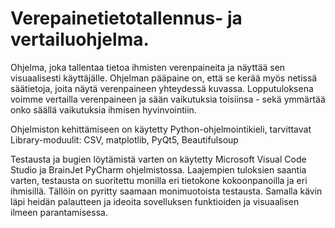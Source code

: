 # Verepainetietotallennus- ja vertailuohjelma.
Ohjelma, joka tallentaa tietoa ihmisten verenpaineita ja näyttää sen visuaalisesti käyttäjälle.
Ohjelman pääpaine on, että se kerää myös netissä säätietoja, joita näytä verenpaineen yhteydessä kuvassa. 
Lopputuloksena voimme vertailla verenpaineen ja sään vaikutuksia toisiinsa - sekä ymmärtää onko säällä vaikutuksia ihmisen hyvinvointiin. 

Ohjelmiston kehittämiseen on käytetty Python-ohjelmointikieli, tarvittavat Library-moduulit: CSV, matplotlib, PyQt5, Beautifulsoup

Testausta ja bugien löytämistä varten on käytetty Microsoft Visual Code Studio ja BrainJet PyCharm ohjelmistossa.
Laajempien tuloksien saantia varten, testausta on suoritettu monilla eri tietokone kokoonpanoilla ja eri ihmisillä.
Tällöin on pyritty saamaan monimuotoista testausta. 
Samalla kävin läpi heidän palautteen ja ideoita sovelluksen funktioiden ja visuaalisen ilmeen parantamisessa.
